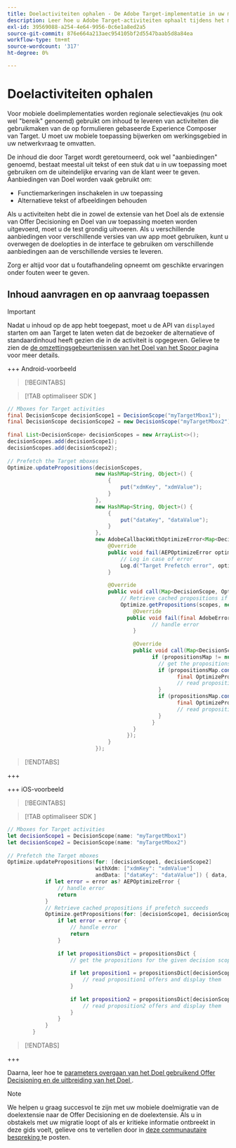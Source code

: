 ```yaml
---
title: Doelactiviteiten ophalen - De Adobe Target-implementatie in uw mobiele app migreren naar de Offer Decisioning- en Target-extensie
description: Leer hoe u Adobe Target-activiteiten ophaalt tijdens het migreren van de Adobe Target naar de extensie Offer Decisioning en Target Mobile.
exl-id: 39569088-a254-4e64-9956-0c6e1a8ed2a5
source-git-commit: 876e664a213aec954105bf2d5547baab5d8a84ea
workflow-type: tm+mt
source-wordcount: '317'
ht-degree: 0%

---
```


# Doelactiviteiten ophalen

Voor mobiele doelimplementaties worden regionale selectievakjes (nu ook wel &quot;bereik&quot; genoemd) gebruikt om inhoud te leveren van activiteiten die gebruikmaken van de op formulieren gebaseerde Experience Composer van Target. U moet uw mobiele toepassing bijwerken om werkingsgebied in uw netwerkvraag te omvatten.

De inhoud die door Target wordt geretourneerd, ook wel &quot;aanbiedingen&quot; genoemd, bestaat meestal uit tekst of een stuk dat u in uw toepassing moet gebruiken om de uiteindelijke ervaring van de klant weer te geven. Aanbiedingen van Doel worden vaak gebruikt om:

* Functiemarkeringen inschakelen in uw toepassing
* Alternatieve tekst of afbeeldingen behouden

Als u activiteiten hebt die in zowel de extensie van het Doel als de extensie van Offer Decisioning en Doel van uw toepassing moeten worden uitgevoerd, moet u de test grondig uitvoeren. Als u verschillende aanbiedingen voor verschillende versies van uw app moet gebruiken, kunt u overwegen de doelopties in de interface te gebruiken om verschillende aanbiedingen aan de verschillende versies te leveren.

Zorg er altijd voor dat u foutafhandeling opneemt om geschikte ervaringen onder fouten weer te geven.


## Inhoud aanvragen en op aanvraag toepassen

>[!IMPORTANT]
>
>Nadat u inhoud op de app hebt toegepast, moet u de API van `displayed` starten om aan Target te laten weten dat de bezoeker de alternatieve of standaardinhoud heeft gezien die in de activiteit is opgegeven. Gelieve te zien de [ de omzettingsgebeurtenissen van het Doel van het Spoor ](track-events.md) pagina voor meer details.


+++ Android-voorbeeld

>[!BEGINTABS]

>[!TAB  optimaliseer SDK ]

```Java
// Mboxes for Target activities
final DecisionScope decisionScope1 = DecisionScope("myTargetMbox1");
final DecisionScope decisionScope2 = new DecisionScope("myTargetMbox2");
 
final List<DecisionScope> decisionScopes = new ArrayList<>();
decisionScopes.add(decisionScope1);
decisionScopes.add(decisionScope2);
 
// Prefetch the Target mboxes
Optimize.updatePropositions(decisionScopes,
                            new HashMap<String, Object>() {
                                {
                                    put("xdmKey", "xdmValue");
                                }
                            },
                            new HashMap<String, Object>() {
                                {
                                    put("dataKey", "dataValue");
                                }
                            },
                            new AdobeCallbackWithOptimizeError<Map<DecisionScope, OptimizeProposition>>() {
                                @Override
                                public void fail(AEPOptimizeError optimizeError) {
                                    // Log in case of error
                                    Log.d("Target Prefetch error", optimizeError.title);
                                }
 
                                @Override
                                public void call(Map<DecisionScope, OptimizeProposition> propositionsMap) {
                                    // Retrieve cached propositions if prefetch succeeds
                                    Optimize.getPropositions(scopes, new AdobeCallbackWithError<Map<DecisionScope, OptimizeProposition>>() {
                                        @Override
                                      public void fail(final AdobeError adobeError) {
                                              // handle error
                                        }
 
                                        @Override
                                        public void call(Map<DecisionScope, OptimizeProposition> propositionsMap) {
                                              if (propositionsMap != null && !propositionsMap.isEmpty()) {
                                                // get the propositions for the given decision scopes
                                                if (propositionsMap.contains(decisionScope1)) {
                                                      final OptimizeProposition proposition1 = propsMap.get(decisionScope1)
                                                      // read proposition1 offers and display them
                                                }
                                                if (propositionsMap.contains(decisionScope2)) {
                                                      final OptimizeProposition proposition2 = propsMap.get(decisionScope2)
                                                      // read proposition2 offers and display them
                                                }
                                              }
                                        }
                                      });
                                }
                            });
```

>[!ENDTABS]

+++

+++ iOS-voorbeeld

>[!BEGINTABS]

>[!TAB  optimaliseer SDK ]

```Swift
// Mboxes for Target activities
let decisionScope1 = DecisionScope(name: "myTargetMbox1")
let decisionScope2 = DecisionScope(name: "myTargetMbox2")
 
// Prefetch the Target mboxes
Optimize.updatePropositions(for: [decisionScope1, decisionScope2]
                            withXdm: ["xdmKey": "xdmValue"]
                            andData: ["dataKey": "dataValue"]) { data, error in
            if let error = error as? AEPOptimizeError {
                // handle error
                return
            }
            // Retrieve cached propositions if prefetch succeeds
            Optimize.getPropositions(for: [decisionScope1, decisionScope2]) { propositionsDict, error in
                if let error = error {
                    // handle error
                    return
                }
 
                if let propositionsDict = propositionsDict {
                    // get the propositions for the given decision scopes
 
                    if let proposition1 = propositionsDict[decisionScope1] {
                        // read proposition1 offers and display them
                    }
 
                    if let proposition2 = propositionsDict[decisionScope2] {
                        // read proposition2 offers and display them
                    }
                }
            }
        }
```

>[!ENDTABS]

+++



Daarna, leer hoe te [ parameters overgaan van het Doel gebruikend Offer Decisioning en de uitbreiding van het Doel ](send-parameters.md).

>[!NOTE]
>
>We helpen u graag succesvol te zijn met uw mobiele doelmigratie van de doelextensie naar de Offer Decisioning en de doelextensie. Als u in obstakels met uw migratie loopt of als er kritieke informatie ontbreekt in deze gids voelt, gelieve ons te vertellen door in [ deze communautaire bespreking ](https://experienceleaguecommunities.adobe.com/t5/adobe-experience-platform-data/tutorial-discussion-migrate-adobe-target-to-mobile-sdk-on-edge/m-p/747484#M625) te posten.
